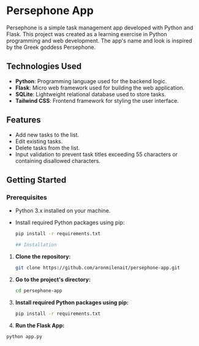 # Persephone App
Persephone is a simple task management app developed with Python and Flask. This project was created as a learning exercise in Python programming and web development. The app's name and look is inspired by the Greek goddess Persephone.

## Technologies Used

- **Python**: Programming language used for the backend logic.
- **Flask**: Micro web framework used for building the web application.
- **SQLite**: Lightweight relational database used to store tasks.
- **Tailwind CSS**: Frontend framework for styling the user interface.

## Features

- Add new tasks to the list.
- Edit existing tasks.
- Delete tasks from the list.
- Input validation to prevent task titles exceeding 55 characters or containing disallowed characters.

## Getting Started

### Prerequisites

- Python 3.x installed on your machine.
- Install required Python packages using pip:

  ```bash
  pip install -r requirements.txt

  ## Installation

1. **Clone the repository:**

   ```bash
   git clone https://github.com/aronmilenait/persephone-app.git

2. **Go to the project's directory:**

   ```bash
   cd persephone-app

3. **Install required Python packages using pip:**

   ```bash
   pip install -r requirements.txt

  3. **Run the Flask App:**

   ```bash
  python app.py

